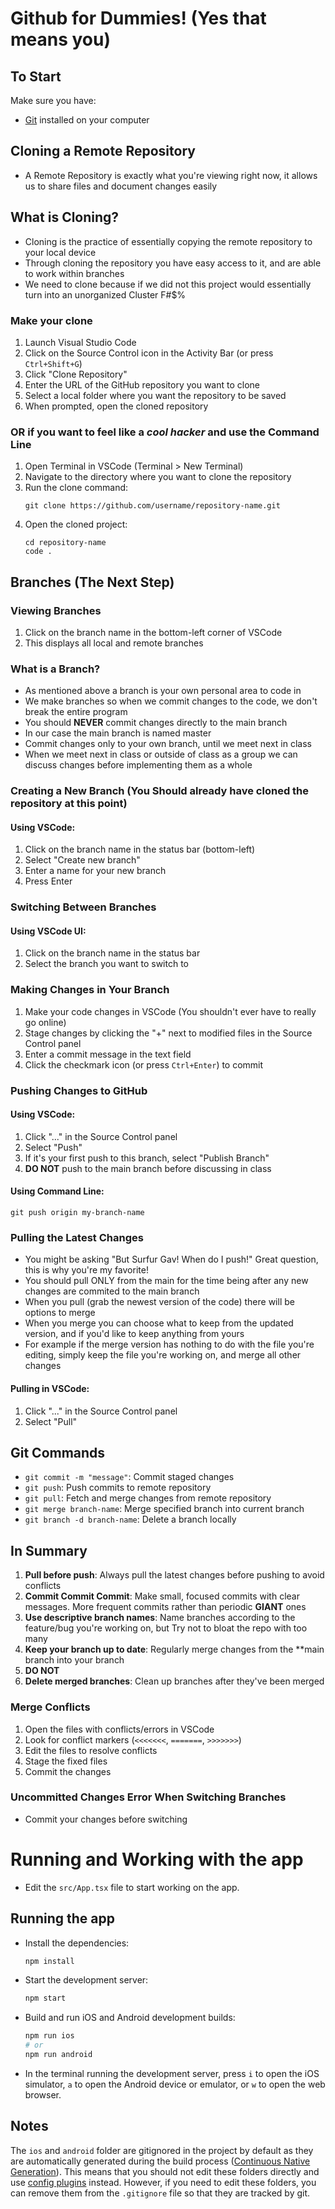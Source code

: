 # Github for Dummies! (Yes that means you)

## To Start

Make sure you have:
- [Git](https://git-scm.com/downloads) installed on your computer

## Cloning a Remote Repository
- A Remote Repository is exactly what you're viewing right now, it allows us to share files and document changes easily
## What is Cloning?
- Cloning is the practice of essentially copying the remote repository to your local device
- Through cloning the repository you have easy access to it, and are able to work within branches
- We need to clone because if we did not this project would essentially turn into an unorganized Cluster F#$%

### Make your clone 

1. Launch Visual Studio Code
2. Click on the Source Control icon in the Activity Bar (or press `Ctrl+Shift+G`)
3. Click "Clone Repository"
4. Enter the URL of the GitHub repository you want to clone
5. Select a local folder where you want the repository to be saved
6. When prompted, open the cloned repository

### OR if you want to feel like a *cool hacker* and use the Command Line 

1. Open Terminal in VSCode (Terminal > New Terminal)
2. Navigate to the directory where you want to clone the repository
3. Run the clone command:
   ```
   git clone https://github.com/username/repository-name.git
   ```
4. Open the cloned project:
   ```
   cd repository-name
   code .
   ```

## Branches (The Next Step) 

### Viewing Branches

1. Click on the branch name in the bottom-left corner of VSCode
2. This displays all local and remote branches

### What is a Branch?
- As mentioned above a branch is your own personal area to code in
- We make branches so when we commit changes to the code, we don't break the entire program
- You should **NEVER** commit changes directly to the main branch
- In our case the main branch is named master
- Commit changes only to your own branch, until we meet next in class
- When we meet next in class or outside of class as a group we can discuss changes before implementing them as a whole

### Creating a New Branch (You Should already have cloned the repository at this point)

#### Using VSCode:
1. Click on the branch name in the status bar (bottom-left)
2. Select "Create new branch"
3. Enter a name for your new branch
4. Press Enter

### Switching Between Branches

#### Using VSCode UI:
1. Click on the branch name in the status bar
2. Select the branch you want to switch to

### Making Changes in Your Branch

1. Make your code changes in VSCode (You shouldn't ever have to really go online) 
2. Stage changes by clicking the "+" next to modified files in the Source Control panel
3. Enter a commit message in the text field
4. Click the checkmark icon (or press `Ctrl+Enter`) to commit

### Pushing Changes to GitHub

#### Using VSCode:
1. Click "..." in the Source Control panel
2. Select "Push"
3. If it's your first push to this branch, select "Publish Branch"
4. **DO NOT** push to the main branch before discussing in class

#### Using Command Line:
```
git push origin my-branch-name
```

### Pulling the Latest Changes
- You might be asking "But Surfur Gav! When do I push!"
  Great question, this is why you're my favorite!
- You should pull ONLY from the main for the time being after any new changes are commited to the main branch
- When you pull (grab the newest version of the code) there will be options to merge
- When you merge you can choose what to keep from the updated version, and if you'd like to keep anything from yours
- For example if the merge version has nothing to do with the file you're editing, simply keep the file you're working on, and merge all other changes
#### Pulling in VSCode:
1. Click "..." in the Source Control panel
2. Select "Pull"


## Git Commands

- `git commit -m "message"`: Commit staged changes
- `git push`: Push commits to remote repository
- `git pull`: Fetch and merge changes from remote repository
- `git merge branch-name`: Merge specified branch into current branch 
- `git branch -d branch-name`: Delete a branch locally

## In Summary 

1. **Pull before push**: Always pull the latest changes before pushing to avoid conflicts
2. **Commit Commit Commit**: Make small, focused commits with clear messages. More frequent commits rather than periodic **GIANT** ones
3. **Use descriptive branch names**: Name branches according to the feature/bug you're working on, but Try not to bloat the repo with too many
4. **Keep your branch up to date**: Regularly merge changes from the **main branch into your branch
5. **DO NOT**
6. **Delete merged branches**: Clean up branches after they've been merged

### Merge Conflicts
1. Open the files with conflicts/errors in VSCode
2. Look for conflict markers (`<<<<<<<`, `=======`, `>>>>>>>`)
3. Edit the files to resolve conflicts
4. Stage the fixed files
5. Commit the changes

### Uncommitted Changes Error When Switching Branches
- Commit your changes before switching

# Running and Working with the app
- Edit the `src/App.tsx` file to start working on the app.

## Running the app

- Install the dependencies:

  ```sh
  npm install
  ```

- Start the development server:

  ```sh
  npm start
  ```

- Build and run iOS and Android development builds:

  ```sh
  npm run ios
  # or
  npm run android
  ```

- In the terminal running the development server, press `i` to open the iOS simulator, `a` to open the Android device or emulator, or `w` to open the web browser.

## Notes


The `ios` and `android` folder are gitignored in the project by default as they are automatically generated during the build process ([Continuous Native Generation](https://docs.expo.dev/workflow/continuous-native-generation/)). This means that you should not edit these folders directly and use [config plugins](https://docs.expo.dev/config-plugins/) instead. However, if you need to edit these folders, you can remove them from the `.gitignore` file so that they are tracked by git.
